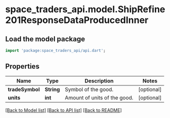 # space_traders_api.model.ShipRefine201ResponseDataProducedInner

## Load the model package
```dart
import 'package:space_traders_api/api.dart';
```

## Properties
Name | Type | Description | Notes
------------ | ------------- | ------------- | -------------
**tradeSymbol** | **String** | Symbol of the good. | [optional] 
**units** | **int** | Amount of units of the good. | [optional] 

[[Back to Model list]](../README.md#documentation-for-models) [[Back to API list]](../README.md#documentation-for-api-endpoints) [[Back to README]](../README.md)


